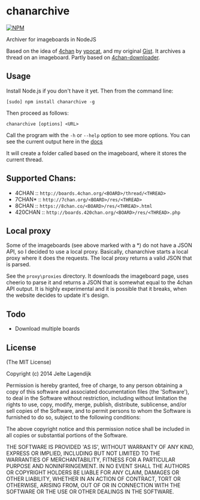 chanarchive
===========

[![NPM](https://nodei.co/npm/chanarchive.png?downloads=true&downloadRank=true&stars=true)](https://nodei.co/npm/chanarchive/)

Archiver for imageboards in NodeJS

Based on the idea of [4chan](https://github.com/ypocat/4chan) by [ypocat](https://github.com/ypocat), and my original [Gist](https://gist.github.com/j3lte/5326383). It archives a thread on an imageboard. Partly based on [4chan-downloader](https://www.npmjs.org/package/4chan-downloader).

## Usage

Install Node.js if you don't have it yet. Then from the command line:

    [sudo] npm install chanarchive -g

Then proceed as follows:

    chanarchive [options] <URL>

Call the program with the `-h` or `--help` option to see more options. You can see the current output here in the [docs](https://github.com/j3lte/chanarchive/blob/master/docs/cli.md)

It will create a folder called based on the imageboard, where it stores the current thread.

## Supported Chans:

  * 4CHAN   ::  `http://boards.4chan.org/<BOARD>/thread/<THREAD>`
  * 7CHAN*  ::  `http://7chan.org/<BOARD>/res/<THREAD>`
  * 8CHAN   ::  `https://8chan.co/<BOARD>/res/<THREAD>.html`
  * 420CHAN ::  `http://boards.420chan.org/<BOARD>/res/<THREAD>.php`

## Local proxy

Some of the imageboards (see above marked with a *) do not have a JSON API, so I decided to use a local proxy. Basically, chanarchive starts a local proxy where it does the requests. The local proxy returns a valid JSON that is parsed.

See the `proxy\proxies` directory. It downloads the imageboard page, uses cheerio to parse it and returns a JSON that is somewhat equal to the 4chan API output. It is highly experimental and it is possible that it breaks, when the website decides to update it's design.

## Todo

  * Download multiple boards

## License

(The MIT License)

Copyright (c) 2014 Jelte Lagendijk

Permission is hereby granted, free of charge, to any person obtaining a copy of this software and associated documentation files (the 'Software'), to deal in the Software without restriction, including without limitation the rights to use, copy, modify, merge, publish, distribute, sublicense, and/or sell copies of the Software, and to permit persons to whom the Software is furnished to do so, subject to the following conditions:

The above copyright notice and this permission notice shall be included in all copies or substantial portions of the Software.

THE SOFTWARE IS PROVIDED 'AS IS', WITHOUT WARRANTY OF ANY KIND, EXPRESS OR IMPLIED, INCLUDING BUT NOT LIMITED TO THE WARRANTIES OF MERCHANTABILITY, FITNESS FOR A PARTICULAR PURPOSE AND NONINFRINGEMENT. IN NO EVENT SHALL THE AUTHORS OR COPYRIGHT HOLDERS BE LIABLE FOR ANY CLAIM, DAMAGES OR OTHER LIABILITY, WHETHER IN AN ACTION OF CONTRACT, TORT OR OTHERWISE, ARISING FROM, OUT OF OR IN CONNECTION WITH THE SOFTWARE OR THE USE OR OTHER DEALINGS IN THE SOFTWARE.
